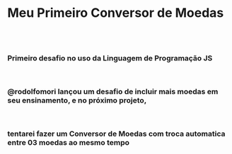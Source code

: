 <h1>Meu Primeiro Conversor de Moedas</h1>
<br>
<br>
<h3>Primeiro desafio no uso da Linguagem de Programação JS</h3>
<br>
<h3>@rodolfomori lançou um desafio de incluir mais moedas em seu ensinamento, e no próximo projeto,</h3><br>
<h3> tentarei fazer um Conversor de Moedas com troca automatica entre 03 moedas ao mesmo tempo</h3>

